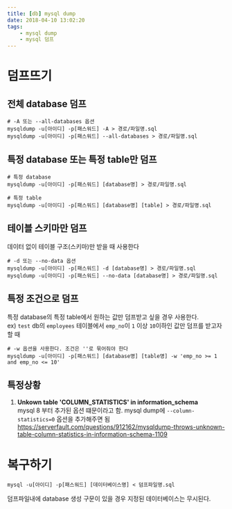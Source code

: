 ```yaml
---
title: [db] mysql dump
date: 2018-04-10 13:02:20
tags:
    - mysql dump
    - mysql 덤프
---
```


# 덤프뜨기

## 전체 database 덤프
```
# -A 또는 --all-databases 옵션
mysqldump -u[아이디] -p[패스워드] -A > 경로/파일명.sql
mysqldump -u[아이디] -p[패스워드] --all-databases > 경로/파일명.sql
```

## 특정 database 또는 특정 table만 덤프
```
# 특정 database
mysqldump -u[아이디] -p[패스워드] [database명] > 경로/파일명.sql

# 특정 table
mysqldump -u[아이디] -p[패스워드] [database명] [table] > 경로/파일명.sql
```

## 테이블 스키마만 덤프
데이터 없이 테이블 구조(스키마)만 받을 때 사용한다  

```
# -d 또는 --no-data 옵션
mysqldump -u[아이디] -p[패스워드] -d [database명] > 경로/파일명.sql
mysqldump -u[아이디] -p[패스워드] --no-data [database명] > 경로/파일명.sql
```

## 특정 조건으로 덤프
특정 database의 특정 table에서 원하는 값만 덤프받고 싶을 경우 사용한다.  
ex) `test` db의 `employees` 테이블에서 `emp_no`이 `1` 이상 `10`이하인 값만 덤프를 받고자 할 때  

```
# -w 옵션을 사용한다. 조건은 ''로 묶어줘야 한다
mysqldump -u[아이디] -p[패스워드] [database명] [table명] -w 'emp_no >= 1 and emp_no <= 10'
```

## 특정상황  
1. **Unkown table 'COLUMN_STATISTICS' in information_schema**  
mysql 8 부터 추가된 옵션 떄문이라고 함. mysql dump에 `--column-statistics=0` 옵션을 추가해주면 됨  
<https://serverfault.com/questions/912162/mysqldump-throws-unknown-table-column-statistics-in-information-schema-1109>  

# 복구하기
```
mysql -u[아이디] -p[패스워드] [데이터베이스명] < 덤프파일명.sql
```

덤프파일내에 database 생성 구문이 있을 경우 지정된 데이터베이스는 무시된다.  

<!-- more -->